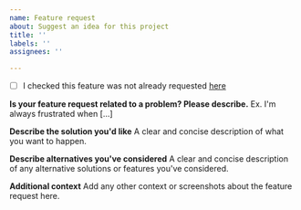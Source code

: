 ```yaml
---
name: Feature request
about: Suggest an idea for this project
title: ''
labels: ''
assignees: ''

---
```


- [ ] I checked this feature was not already requested [here](https://github.com/clementgre/PDF4Teachers/issues?q=is%3Aissue+milestone%3A%22Release+1.2.0%22+label%3A%22enhancement%22+)

**Is your feature request related to a problem? Please describe.**
Ex. I'm always frustrated when [...]

**Describe the solution you'd like**
A clear and concise description of what you want to happen.

**Describe alternatives you've considered**
A clear and concise description of any alternative solutions or features you've considered.

**Additional context**
Add any other context or screenshots about the feature request here.

